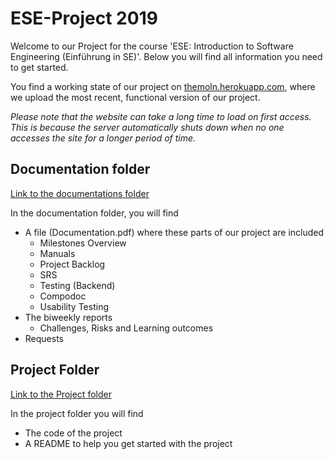 # ESE-Project 2019
Welcome to our Project for the course 'ESE: Introduction to Software Engineering (Einführung in SE)'. Below you will find all information you need to get started.

You find a working state of our project on [themoln.herokuapp.com](http://themoln.herokuapp.com), where we upload the most recent, functional version of our project.

*Please note that the website can take a long time to load on first access. This is because the server automatically shuts down when no one accesses the site for a longer period of time.*

## Documentation folder
[Link to the documentations folder][DocumentationFolder]

In the documentation folder, you will find
 - A file (Documentation.pdf) where these parts of our project are included
    - Milestones Overview
    - Manuals
    - Project Backlog
    - SRS
    - Testing (Backend)
    - Compodoc
    - Usability Testing
 - The biweekly reports
    - Challenges, Risks and Learning outcomes
 - Requests

## Project Folder
[Link to the Project folder][ProjectFolder]

In the project folder you will find
 - The code of the project
 - A README to help you get started with the project

[DocumentationFolder]: <./Documentation>
[ProjectFolder]: <./ESE-2019-Project>